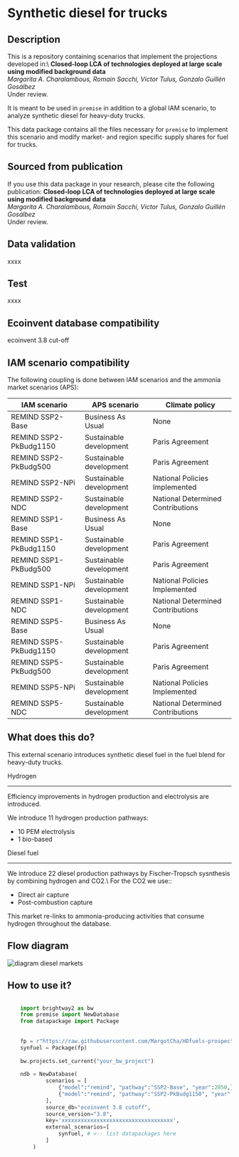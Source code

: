 # Synthetic diesel for trucks

Description
-----------

This is a repository containing scenarios that implement the projections developed
in:\ 
**Closed-loop LCA of technologies deployed at large scale using modified background data**\
*Margarita A. Charalambous, Romain Sacchi, Victor Tulus, Gonzalo Guillén Gosálbez*\
Under review.

It is meant to be used in `premise` in addition to a global IAM scenario, 
to analyze synthetic diesel for heavy-duty trucks. 

This data package contains all the files necessary for `premise` to implement
this scenario and modify market- and region specific supply shares
for fuel for trucks.

Sourced from publication
------------------------

If you use this data package in your research, please cite the following publication:
**Closed-loop LCA of technologies deployed at large scale using modified background data**\
*Margarita A. Charalambous, Romain Sacchi, Victor Tulus, Gonzalo Guillén Gosálbez*\
Under review.

Data validation 
---------------

xxxx

Test 
----

xxxx

Ecoinvent database compatibility
--------------------------------

ecoinvent 3.8 cut-off

IAM scenario compatibility
---------------------------

The following coupling is done between IAM scenarios and the ammonia market scenarios (APS):

| IAM scenario           | APS scenario            | Climate policy                    |
|------------------------|-------------------------|-----------------------------------|
| REMIND SSP2-Base       | Business As Usual       | None                              |
| REMIND SSP2-PkBudg1150 | Sustainable development | Paris Agreement                   |
| REMIND SSP2-PkBudg500  | Sustainable development | Paris Agreement                   |
| REMIND SSP2-NPi        | Sustainable development | National Policies Implemented     |
| REMIND SSP2-NDC        | Sustainable development | National Determined Contributions |
| REMIND SSP1-Base       | Business As Usual       | None                              |
| REMIND SSP1-PkBudg1150 | Sustainable development | Paris Agreement                   |
| REMIND SSP1-PkBudg500  | Sustainable development | Paris Agreement                   |
| REMIND SSP1-NPi        | Sustainable development | National Policies Implemented     |
| REMIND SSP1-NDC        | Sustainable development | National Determined Contributions |
| REMIND SSP5-Base       | Business As Usual       | None                              |
| REMIND SSP5-PkBudg1150 | Sustainable development | Paris Agreement                   |
| REMIND SSP5-PkBudg500  | Sustainable development | Paris Agreement                   |
| REMIND SSP5-NPi        | Sustainable development | National Policies Implemented     |
| REMIND SSP5-NDC        | Sustainable development | National Determined Contributions |


What does this do?
------------------

This external scenario introduces synthetic diesel fuel in the fuel blend
for heavy-duty trucks.

Hydrogen
********

Efficiency improvements in hydrogen production and electrolysis are introduced.

We introduce 11 hydrogen production pathways:
* 10 PEM electrolysis
* 1 bio-based

Diesel fuel
********

We introduce 22 diesel production pathways by Fischer-Tropsch sysnthesis by combining hydrogen and CO2.\ 
For the CO2 we use::
* Direct air capture
* Post-combustion capture

This market re-links to ammonia-producing activities 
that consume hydrogen throughout the database.


Flow diagram
------------

![diagram diesel markets](assets/flow_diagram.png)

How to use it?
--------------

```python

    import brightway2 as bw
    from premise import NewDatabase
    from datapackage import Package
    
    
    fp = r"https://raw.githubusercontent.com/MargotCha/HDfuels-prospective-scenarios/main/datapackage.json?token=GHSAT0AAAAAABRFQLPJH54SECNQQCO3BFYIY4QRBCA"
    synfuel = Package(fp)
    
    bw.projects.set_current("your_bw_project")
    
    ndb = NewDatabase(
            scenarios = [
                {"model":"remind", "pathway":"SSP2-Base", "year":2050,},
                {"model":"remind", "pathway":"SSP2-PkBudg1150", "year":2030,},
            ],        
            source_db="ecoinvent 3.8 cutoff",
            source_version="3.8",
            key='xxxxxxxxxxxxxxxxxxxxxxxxxxxxxxxxxxx',
            external_scenarios=[
                synfuel, # <-- list datapackages here
            ] 
        )
```

